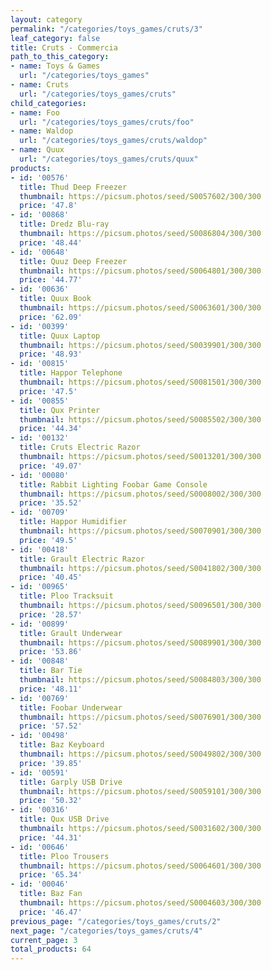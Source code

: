 ```yaml
---
layout: category
permalink: "/categories/toys_games/cruts/3"
leaf_category: false
title: Cruts - Commercia
path_to_this_category:
- name: Toys & Games
  url: "/categories/toys_games"
- name: Cruts
  url: "/categories/toys_games/cruts"
child_categories:
- name: Foo
  url: "/categories/toys_games/cruts/foo"
- name: Waldop
  url: "/categories/toys_games/cruts/waldop"
- name: Quux
  url: "/categories/toys_games/cruts/quux"
products:
- id: '00576'
  title: Thud Deep Freezer
  thumbnail: https://picsum.photos/seed/S0057602/300/300
  price: '47.8'
- id: '00868'
  title: Dredz Blu-ray
  thumbnail: https://picsum.photos/seed/S0086804/300/300
  price: '48.44'
- id: '00648'
  title: Quuz Deep Freezer
  thumbnail: https://picsum.photos/seed/S0064801/300/300
  price: '44.77'
- id: '00636'
  title: Quux Book
  thumbnail: https://picsum.photos/seed/S0063601/300/300
  price: '62.09'
- id: '00399'
  title: Quux Laptop
  thumbnail: https://picsum.photos/seed/S0039901/300/300
  price: '48.93'
- id: '00815'
  title: Happor Telephone
  thumbnail: https://picsum.photos/seed/S0081501/300/300
  price: '47.5'
- id: '00855'
  title: Qux Printer
  thumbnail: https://picsum.photos/seed/S0085502/300/300
  price: '44.34'
- id: '00132'
  title: Cruts Electric Razor
  thumbnail: https://picsum.photos/seed/S0013201/300/300
  price: '49.07'
- id: '00080'
  title: Rabbit Lighting Foobar Game Console
  thumbnail: https://picsum.photos/seed/S0008002/300/300
  price: '35.52'
- id: '00709'
  title: Happor Humidifier
  thumbnail: https://picsum.photos/seed/S0070901/300/300
  price: '49.5'
- id: '00418'
  title: Grault Electric Razor
  thumbnail: https://picsum.photos/seed/S0041802/300/300
  price: '40.45'
- id: '00965'
  title: Ploo Tracksuit
  thumbnail: https://picsum.photos/seed/S0096501/300/300
  price: '28.57'
- id: '00899'
  title: Grault Underwear
  thumbnail: https://picsum.photos/seed/S0089901/300/300
  price: '53.86'
- id: '00848'
  title: Bar Tie
  thumbnail: https://picsum.photos/seed/S0084803/300/300
  price: '48.11'
- id: '00769'
  title: Foobar Underwear
  thumbnail: https://picsum.photos/seed/S0076901/300/300
  price: '57.52'
- id: '00498'
  title: Baz Keyboard
  thumbnail: https://picsum.photos/seed/S0049802/300/300
  price: '39.85'
- id: '00591'
  title: Garply USB Drive
  thumbnail: https://picsum.photos/seed/S0059101/300/300
  price: '50.32'
- id: '00316'
  title: Qux USB Drive
  thumbnail: https://picsum.photos/seed/S0031602/300/300
  price: '44.31'
- id: '00646'
  title: Ploo Trousers
  thumbnail: https://picsum.photos/seed/S0064601/300/300
  price: '65.34'
- id: '00046'
  title: Baz Fan
  thumbnail: https://picsum.photos/seed/S0004603/300/300
  price: '46.47'
previous_page: "/categories/toys_games/cruts/2"
next_page: "/categories/toys_games/cruts/4"
current_page: 3
total_products: 64
---
```

